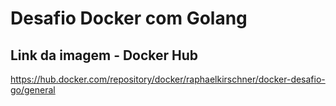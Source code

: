 # Desafio Docker com Golang

## Link da imagem - Docker Hub
https://hub.docker.com/repository/docker/raphaelkirschner/docker-desafio-go/general